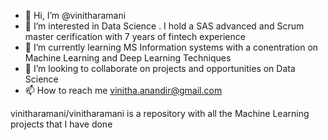 - 👋 Hi, I’m @vinitharamani
- 👀 I’m interested in Data Science . I hold a SAS advanced and Scrum master cerification with 7 years of fintech experience
- 🌱 I’m currently learning MS Information systems with a conentration on Machine Learning and Deep Learning Techniques
- 💞️ I’m looking to collaborate on projects and opportunities on Data Science 
- 📫 How to reach me vinitha.anandir@gmail.com


vinitharamani/vinitharamani is a  repository with all the Machine Learning projects that I have done
